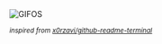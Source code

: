 <div align="justify">
<picture>
    <source media="(prefers-color-scheme: dark)" srcset="https://i.ibb.co/1r5LGc0/output-gif.gif">
    <source media="(prefers-color-scheme: light)" srcset="https://i.ibb.co/1r5LGc0/output-gif.gif">
    <img alt="GIFOS" src="https://i.ibb.co/1r5LGc0/output-gif.gif">
</picture>

<sub><i>inspired from [x0rzavi/github-readme-terminal](https://github.com/x0rzavi/github-readme-terminal)</i></sub>

</div>

<!-- Image deletion URL: https://ibb.co/5ry6hZ1/1ba2e4bab0645e41309cdc28e3964c40 -->